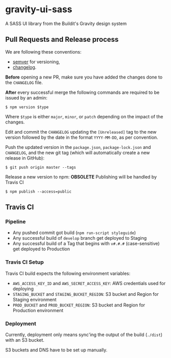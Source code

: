# gravity-ui-sass
A SASS UI library from the Buildit's Gravity design system

## Pull Requests and Release process

We are following these conventions:

- [semver](http://semver.org/) for versioning,
- [changelog](http://keepachangelog.com/en/0.3.0/).

**Before** opening a new PR, make sure you have added the changes done to the `CHANGELOG` file.

**After** every successful merge the following commands are required to be issued by an admin:

    $ npm version $type

Where `$type` is either `major`, `minor`, or `patch` depending on the impact of the changes.

Edit and commit the `CHANGELOG` updating the `[Unreleased]` tag to the new version followed by the date in the format `YYYY-MM-DD`, as per convention.

Push the updated version in the `package.json`, `package-lock.json` and `CHANGELOG`, and the new git tag (which will automatically create a new release in GitHub):

    $ git push origin master --tags


Release a new version to npm:  **OBSOLETE** Publishing will be handled by Travis CI

    $ npm publish --access=public


## Travis CI

### Pipeline

- Any pushed commit got build (`npm run-script styleguide`)
- Any successful build of `develop` branch get deployed to Staging
- Any successful build of a Tag that begins with `v#.#.#`  (case-sensitive) get deployed to Production

### Travis CI Setup

Travis CI build expects the following environment variables:

- `AWS_ACCESS_KEY_ID` and `AWS_SECRET_ACCESS_KEY`: AWS credentials used for deploying
- `STAGING_BUCKET` and `STAGING_BUCKET_REGION`: S3 bucket and Region for Staging environment
- `PROD_BUCKET` and `PROD_BUCKET_REGION`: S3 bucket and Region for Production environment


### Deployment

Currently, deployment only means sync'ing the output of the build (`./dist`) with an S3 bucket.

S3 buckets and DNS have to be set up manually.
   
